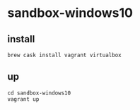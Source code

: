 # sandbox-windows10

## install
```
brew cask install vagrant virtualbox
```

## up
```
cd sandbox-windows10
vagrant up
```
